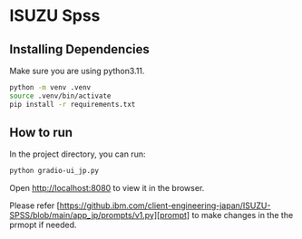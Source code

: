 # ISUZU Spss

## Installing Dependencies

Make sure you are using python3.11.

```bash
python -m venv .venv
source .venv/bin/activate
pip install -r requirements.txt
```

## How to run

In the project directory, you can run:

```bash
python gradio-ui_jp.py
```
Open [http://localhost:8080](http://localhost:8080) to view it in the browser.

Please refer [https://github.ibm.com/client-engineering-japan/ISUZU-SPSS/blob/main/app_jp/prompts/v1.py][prompt] to make changes in the the prmopt if needed.

